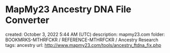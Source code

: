 # MapMy23 Ancestry DNA File Converter

created: October 3, 2022 5:44 AM (UTC)
description: mapmy23.com
folder: BOOKMRKS-MTHRFCKR / REFERENCE-MTHRFCKR / Ancestry Research
tags: ancestry
url: http://www.mapmy23.com/tools/ancestry_ftdna_fix.php